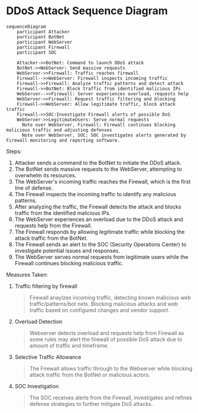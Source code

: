 # DDoS Attack Sequence Diagram
```mermaid
sequenceDiagram
    participant Attacker
    participant BotNet
    participant WebServer
    participant Firewall
    participant SOC 

    Attacker->>BotNet: Command to launch DDoS attack
    BotNet->>WebServer: Send massive requests
    WebServer->>Firewall: Traffic reaches firewall
    Firewall-->>WebServer: Firewall inspects incoming traffic
    Firewall->>Firewall: Analyze traffic patterns and detect attack
    Firewall->>BotNet: Block traffic from identified malicious IPs
    WebServer-->>Firewall: Server experiences overload, requests help
    WebServer->>Firewall: Request traffic filtering and blocking
    Firewall->>WebServer: Allow legitimate traffic, block attack traffic
    Firewall->>SOC:Investigate Firewall alerts of possible DoS
    WebServer->>LegitimateUsers: Serve normal requests
      Note over WebServer, Firewall: Firewall continues blocking malicious traffic and adjusting defenses
      Note over WebServer, SOC: SOC investigates alerts generated by Firewall monitoring and reporting software.
```

Steps:
1. Attacker sends a command to the BotNet to initiate the DDoS attack.
2. The BotNet sends massive requests to the WebServer, attempting to overwhelm its resources.
3. The WebServer's incoming traffic reaches the Firewall, which is the first line of defense.
4. The Firewall inspects the incoming traffic to identify any malicious patterns.
5. After analyzing the traffic, the Firewall detects the attack and blocks traffic from the identified malicious IPs.
6. The WebServer experiences an overload due to the DDoS attack and requests help from the Firewall.
7. The Firewall responds by allowing legitimate traffic while blocking the attack traffic from the BotNet.
8. The Firewall sends an alert to the SOC (Security Operations Center) to investigate potential issues and responses.
9. The WebServer serves normal requests from legitimate users while the Firewall continues blocking malicious traffic.

Measures Taken:
1. Traffic filtering by firewall
    > Firewall anaylzes incoming traffic, detecting known malicious web traffic/patterns/bot nets. Blocking malicious attacks and web traffic based on configured changes and vendor support.
2. Overload Detection 
    > Webserver detects overload and requests help from Firewall as some rules may alert the firewall of possible DoS attack due to amount of traffic and timeframe.
3. Selective Traffic Allowance 
    > The Firewall allows traffic through to the Webserver while blocking attack traffic from the BotNet or malicious actors.
4. SOC Investigation
    > The SOC receives alerts from the Firewall, investigates and refines defense strategies to further mitigate DoS attacks.
